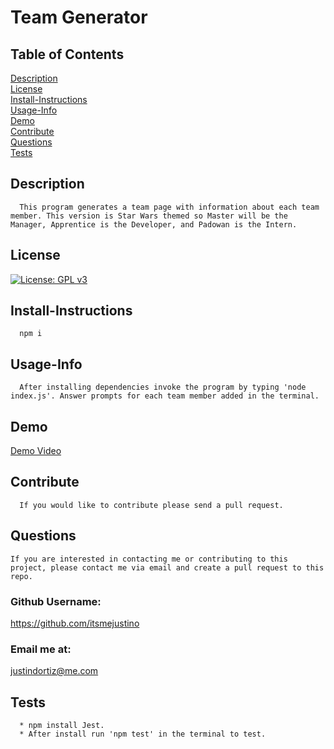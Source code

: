 
# Team Generator<br>
## Table of Contents <br>
[Description](#description)<br>
[License](#license)<br>
[Install-Instructions](#install-Instructions)<br>
[Usage-Info](#usage-Info)<br>
[Demo](#demo)<br>
[Contribute](#contribute)<br>
[Questions](#questions)<br>
[Tests](#tests)<br>

## Description 
````
  This program generates a team page with information about each team member. This version is Star Wars themed so Master will be the Manager, Apprentice is the Developer, and Padowan is the Intern.
  ````
## License
  [![License: GPL v3](https://img.shields.io/badge/License-GPL%20v3-blue.svg)](https://www.gnu.org/licenses/gpl-3.0)
## Install-Instructions 
```
  npm i 
  ```
## Usage-Info
```
  After installing dependencies invoke the program by typing 'node index.js'. Answer prompts for each team member added in the terminal.
  ```
## Demo

[Demo Video](https://drive.google.com/file/d/1ow7qVECJkpcqSEDhvUsG_Xi9r-6tA3_O/view)<br>

## Contribute
```
  If you would like to contribute please send a pull request.
  ```

## Questions 
```
If you are interested in contacting me or contributing to this project, please contact me via email and create a pull request to this repo.
```
### Github Username: 
https://github.com/itsmejustino

### Email me at: 
 justindortiz@me.com 
## Tests 
```
  * npm install Jest. 
  * After install run 'npm test' in the terminal to test.
  ```

